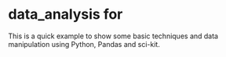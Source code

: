 # data_analysis for 
This is a quick example to show some basic techniques and data manipulation using Python, Pandas and sci-kit.
